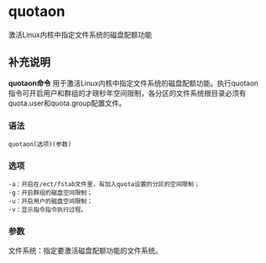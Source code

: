 # quotaon

激活Linux内核中指定文件系统的磁盘配额功能

## 补充说明

**quotaon命令** 用于激活Linux内核中指定文件系统的磁盘配额功能。执行quotaon指令可开启用户和群组的才磅秒年空间限制，各分区的文件系统根目录必须有quota.user和quota.group配置文件。

### 语法

```text
quotaon(选项)(参数)
```

### 选项

```text
-a：开启在/ect/fstab文件里，有加入quota设置的分区的空间限制；
-g：开启群组的磁盘空间限制；
-u：开启用户的磁盘空间限制；
-v：显示指令指令执行过程。
```

### 参数

文件系统：指定要激活磁盘配额功能的文件系统。

